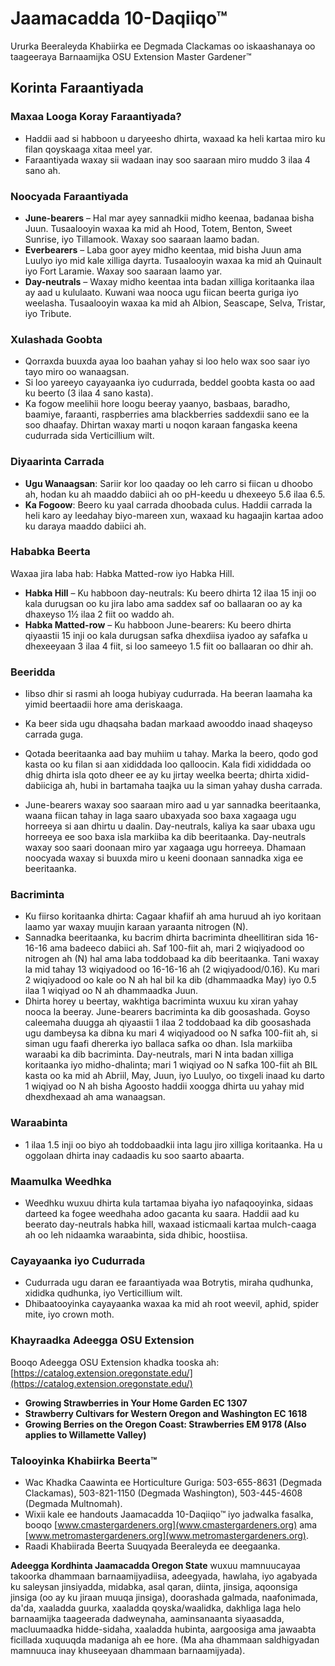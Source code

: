 # Jaamacadda 10-Daqiiqo™  
Ururka Beeraleyda Khabiirka ee Degmada Clackamas oo iskaashanaya oo taageeraya Barnaamijka OSU Extension Master Gardener™  

## Korinta Faraantiyada  

### Maxaa Looga Koray Faraantiyada?  
- Haddii aad si habboon u daryeesho dhirta, waxaad ka heli kartaa miro ku filan qoyskaaga xitaa meel yar.  
- Faraantiyada waxay sii wadaan inay soo saaraan miro muddo 3 ilaa 4 sano ah.  

### Noocyada Faraantiyada  
- **June-bearers** – Hal mar ayey sannadkii midho keenaa, badanaa bisha Juun. Tusaalooyin waxaa ka mid ah Hood, Totem, Benton, Sweet Sunrise, iyo Tillamook. Waxay soo saaraan laamo badan.  
- **Everbearers** – Laba goor ayey midho keentaa, mid bisha Juun ama Luulyo iyo mid kale xilliga dayrta. Tusaalooyin waxaa ka mid ah Quinault iyo Fort Laramie. Waxay soo saaraan laamo yar.  
- **Day-neutrals** – Waxay midho keentaa inta badan xilliga koritaanka ilaa ay aad u kululaato. Kuwani waa nooca ugu fiican beerta guriga iyo weelasha. Tusaalooyin waxaa ka mid ah Albion, Seascape, Selva, Tristar, iyo Tribute.  

### Xulashada Goobta  
- Qorraxda buuxda ayaa loo baahan yahay si loo helo wax soo saar iyo tayo miro oo wanaagsan.  
- Si loo yareeyo cayayaanka iyo cudurrada, beddel goobta kasta oo aad ku beerto (3 ilaa 4 sano kasta).  
- Ka fogow meelihii hore loogu beeray yaanyo, basbaas, baradho, baamiye, faraanti, raspberries ama blackberries saddexdii sano ee la soo dhaafay. Dhirtan waxay marti u noqon karaan fangaska keena cudurrada sida Verticillium wilt.  

### Diyaarinta Carrada  
- **Ugu Wanaagsan**: Sariir kor loo qaaday oo leh carro si fiican u dhoobo ah, hodan ku ah maaddo dabiici ah oo pH-keedu u dhexeeyo 5.6 ilaa 6.5.  
- **Ka Fogoow**: Beero ku yaal carrada dhoobada culus. Haddii carrada la heli karo ay leedahay biyo-mareen xun, waxaad ku hagaajin kartaa adoo ku daraya maaddo dabiici ah.  

### Hababka Beerta  
Waxaa jira laba hab: Habka Matted-row iyo Habka Hill.  
- **Habka Hill** – Ku habboon day-neutrals: Ku beero dhirta 12 ilaa 15 inji oo kala durugsan oo ku jira labo ama saddex saf oo ballaaran oo ay ka dhaxeyso 1½ ilaa 2 fiit oo waddo ah.  
- **Habka Matted-row** – Ku habboon June-bearers: Ku beero dhirta qiyaastii 15 inji oo kala durugsan safka dhexdiisa iyadoo ay safafka u dhexeeyaan 3 ilaa 4 fiit, si loo sameeyo 1.5 fiit oo ballaaran oo dhir ah.  

### Beeridda  
- Iibso dhir si rasmi ah looga hubiyay cudurrada. Ha beeran laamaha ka yimid beertaadii hore ama deriskaaga.  
- Ka beer sida ugu dhaqsaha badan markaad awooddo inaad shaqeyso carrada guga.  
- Qotada beeritaanka aad bay muhiim u tahay. Marka la beero, qodo god kasta oo ku filan si aan xididdada loo qalloocin. Kala fidi xididdada oo dhig dhirta isla qoto dheer ee ay ku jirtay weelka beerta; dhirta xidid-dabiiciga ah, hubi in bartamaha taajka uu la siman yahay dusha carrada.  

- June-bearers waxay soo saaraan miro aad u yar sannadka beeritaanka, waana fiican tahay in laga saaro ubaxyada soo baxa xagaaga ugu horreeya si aan dhirtu u daalin. Day-neutrals, kaliya ka saar ubaxa ugu horreeya ee soo baxa isla markiiba ka dib beeritaanka. Day-neutrals waxay soo saari doonaan miro yar xagaaga ugu horreeya. Dhamaan noocyada waxay si buuxda miro u keeni doonaan sannadka xiga ee beeritaanka.  

### Bacriminta  
- Ku fiirso koritaanka dhirta: Cagaar khafiif ah ama huruud ah iyo koritaan laamo yar waxay muujin karaan yaraanta nitrogen (N).  
- Sannadka beeritaanka, ku bacrim dhirta bacriminta dheellitiran sida 16-16-16 ama badeeco dabiici ah. Saf 100-fiit ah, mari 2 wiqiyadood oo nitrogen ah (N) hal ama laba toddobaad ka dib beeritaanka. Tani waxay la mid tahay 13 wiqiyadood oo 16-16-16 ah (2 wiqiyadood/0.16). Ku mari 2 wiqiyadood oo kale oo N ah hal bil ka dib (dhammaadka May) iyo 0.5 ilaa 1 wiqiyad oo N ah dhammaadka Juun.  
- Dhirta horey u beertay, wakhtiga bacriminta wuxuu ku xiran yahay nooca la beeray. June-bearers bacriminta ka dib goosashada. Goyso caleemaha duugga ah qiyaastii 1 ilaa 2 toddobaad ka dib goosashada ugu dambeysa ka dibna ku mari 4 wiqiyadood oo N safka 100-fiit ah, si siman ugu faafi dhererka iyo ballaca safka oo dhan. Isla markiiba waraabi ka dib bacriminta. Day-neutrals, mari N inta badan xilliga koritaanka iyo midho-dhalinta; mari 1 wiqiyad oo N safka 100-fiit ah BIL kasta oo ka mid ah Abriil, May, Juun, iyo Luulyo, oo tixgeli inaad ku darto 1 wiqiyad oo N ah bisha Agoosto haddii xoogga dhirta uu yahay mid dhexdhexaad ah ama wanaagsan.  

### Waraabinta  
- 1 ilaa 1.5 inji oo biyo ah toddobaadkii inta lagu jiro xilliga koritaanka. Ha u oggolaan dhirta inay cadaadis ku soo saarto abaarta.  

### Maamulka Weedhka  
- Weedhku wuxuu dhirta kula tartamaa biyaha iyo nafaqooyinka, sidaas darteed ka fogee weedhaha adoo gacanta ku saara. Haddii aad ku beerato day-neutrals habka hill, waxaad isticmaali kartaa mulch-caaga ah oo leh nidaamka waraabinta, sida dhibic, hoostiisa.  

### Cayayaanka iyo Cudurrada  
- Cudurrada ugu daran ee faraantiyada waa Botrytis, miraha qudhunka, xididka qudhunka, iyo Verticillium wilt.  
- Dhibaatooyinka cayayaanka waxaa ka mid ah root weevil, aphid, spider mite, iyo crown moth.  

### Khayraadka Adeegga OSU Extension  
Booqo Adeegga OSU Extension khadka tooska ah: [https://catalog.extension.oregonstate.edu/](https://catalog.extension.oregonstate.edu/)  
- **Growing Strawberries in Your Home Garden EC 1307**  
- **Strawberry Cultivars for Western Oregon and Washington EC 1618**  
- **Growing Berries on the Oregon Coast: Strawberries EM 9178 (Also applies to Willamette Valley)**  

### Talooyinka Khabiirka Beerta™  
- Wac Khadka Caawinta ee Horticulture Guriga: 503-655-8631 (Degmada Clackamas), 503-821-1150 (Degmada Washington), 503-445-4608 (Degmada Multnomah).  
- Wixii kale ee handouts Jaamacadda 10-Daqiiqo™ iyo jadwalka fasalka, booqo [www.cmastergardeners.org](www.cmastergardeners.org) ama [www.metromastergardeners.org](www.metromastergardeners.org).  
- Raadi Khabiirada Beerta Suuqyada Beeraleyda ee deegaanka.  

**Adeegga Kordhinta Jaamacadda Oregon State** wuxuu mamnuucayaa takoorka dhammaan barnaamijyadiisa, adeegyada, hawlaha, iyo agabyada ku saleysan jinsiyadda, midabka, asal qaran, diinta, jinsiga, aqoonsiga jinsiga (oo ay ku jiraan muuqa jinsiga), doorashada galmada, naafonimada, da'da, xaaladda guurka, xaaladda qoyska/waalidka, dakhliga laga helo barnaamijka taageerada dadweynaha, aaminsanaanta siyaasadda, macluumaadka hidde-sidaha, xaaladda hubinta, aargoosiga ama jawaabta ficillada xuquuqda madaniga ah ee hore. (Ma aha dhammaan saldhigyadan mamnuuca inay khuseeyaan dhammaan barnaamijyada).